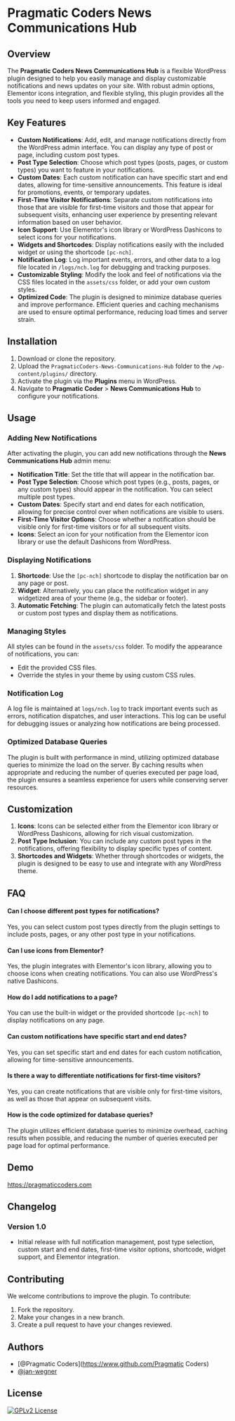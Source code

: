 # Pragmatic Coders News Communications Hub

## Overview
The **Pragmatic Coders News Communications Hub** is a flexible WordPress plugin designed to help you easily manage and display customizable notifications and news updates on your site. With robust admin options, Elementor icons integration, and flexible styling, this plugin provides all the tools you need to keep users informed and engaged.

## Key Features
- **Custom Notifications**: Add, edit, and manage notifications directly from the WordPress admin interface. You can display any type of post or page, including custom post types.
- **Post Type Selection**: Choose which post types (posts, pages, or custom types) you want to feature in your notifications.
- **Custom Dates**: Each custom notification can have specific start and end dates, allowing for time-sensitive announcements. This feature is ideal for promotions, events, or temporary updates.
- **First-Time Visitor Notifications**: Separate custom notifications into those that are visible for first-time visitors and those that appear for subsequent visits, enhancing user experience by presenting relevant information based on user behavior.
- **Icon Support**: Use Elementor's icon library or WordPress Dashicons to select icons for your notifications.
- **Widgets and Shortcodes**: Display notifications easily with the included widget or using the shortcode `[pc-nch]`.
- **Notification Log**: Log important events, errors, and other data to a log file located in `/logs/nch.log` for debugging and tracking purposes.
- **Customizable Styling**: Modify the look and feel of notifications via the CSS files located in the `assets/css` folder, or add your own custom styles.
- **Optimized Code**: The plugin is designed to minimize database queries and improve performance. Efficient queries and caching mechanisms are used to ensure optimal performance, reducing load times and server strain.

## Installation
1. Download or clone the repository.
2. Upload the `PragmaticCoders-News-Communications-Hub` folder to the `/wp-content/plugins/` directory.
3. Activate the plugin via the **Plugins** menu in WordPress.
4. Navigate to **Pragmatic Coder** > **News Communications Hub** to configure your notifications.

## Usage
### Adding New Notifications
After activating the plugin, you can add new notifications through the **News Communications Hub** admin menu:
- **Notification Title**: Set the title that will appear in the notification bar.
- **Post Type Selection**: Choose which post types (e.g., posts, pages, or any custom types) should appear in the notification. You can select multiple post types.
- **Custom Dates**: Specify start and end dates for each notification, allowing for precise control over when notifications are visible to users.
- **First-Time Visitor Options**: Choose whether a notification should be visible only for first-time visitors or for all subsequent visits.
- **Icons**: Select an icon for your notification from the Elementor icon library or use the default Dashicons from WordPress.

### Displaying Notifications
1. **Shortcode**: Use the `[pc-nch]` shortcode to display the notification bar on any page or post.
2. **Widget**: Alternatively, you can place the notification widget in any widgetized area of your theme (e.g., the sidebar or footer).
3. **Automatic Fetching**: The plugin can automatically fetch the latest posts or custom post types and display them as notifications.

### Managing Styles
All styles can be found in the `assets/css` folder. To modify the appearance of notifications, you can:
- Edit the provided CSS files.
- Override the styles in your theme by using custom CSS rules.

### Notification Log
A log file is maintained at `logs/nch.log` to track important events such as errors, notification dispatches, and user interactions. This log can be useful for debugging issues or analyzing how notifications are being processed.

### Optimized Database Queries
The plugin is built with performance in mind, utilizing optimized database queries to minimize the load on the server. By caching results when appropriate and reducing the number of queries executed per page load, the plugin ensures a seamless experience for users while conserving server resources.

## Customization
1. **Icons**: Icons can be selected either from the Elementor icon library or WordPress Dashicons, allowing for rich visual customization.
2. **Post Type Inclusion**: You can include any custom post types in the notifications, offering flexibility to display specific types of content.
3. **Shortcodes and Widgets**: Whether through shortcodes or widgets, the plugin is designed to be easy to use and integrate with any WordPress theme.

## FAQ

#### Can I choose different post types for notifications?
Yes, you can select custom post types directly from the plugin settings to include posts, pages, or any other post type in your notifications.

#### Can I use icons from Elementor?
Yes, the plugin integrates with Elementor's icon library, allowing you to choose icons when creating notifications. You can also use WordPress's native Dashicons.

#### How do I add notifications to a page?
You can use the built-in widget or the provided shortcode `[pc-nch]` to display notifications on any page.

#### Can custom notifications have specific start and end dates?
Yes, you can set specific start and end dates for each custom notification, allowing for time-sensitive announcements.

#### Is there a way to differentiate notifications for first-time visitors?
Yes, you can create notifications that are visible only for first-time visitors, as well as those that appear on subsequent visits.

#### How is the code optimized for database queries?
The plugin utilizes efficient database queries to minimize overhead, caching results when possible, and reducing the number of queries executed per page load for optimal performance.


## Demo

https://pragmaticcoders.com


## Changelog

### Version 1.0
- Initial release with full notification management, post type selection, custom start and end dates, first-time visitor options, shortcode, widget support, and Elementor integration.

## Contributing
We welcome contributions to improve the plugin. To contribute:
1. Fork the repository.
2. Make your changes in a new branch.
3. Create a pull request to have your changes reviewed.

## Authors

- [@Pragmatic Coders](https://www.github.com/Pragmatic Coders)
- [@jan-wegner](https://www.github.com/jan-wegner)

## License

[![GPLv2 License](https://img.shields.io/badge/License-GPL%20v2-yellow.svg)](https://opensource.org/licenses/)

